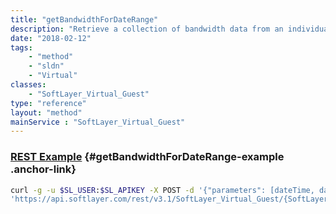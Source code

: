 ```yaml
---
title: "getBandwidthForDateRange"
description: "Retrieve a collection of bandwidth data from an individual public or private network tracking object. Data is ideal if you with to employ your own traffic storage and graphing systems. "
date: "2018-02-12"
tags:
    - "method"
    - "sldn"
    - "Virtual"
classes:
    - "SoftLayer_Virtual_Guest"
type: "reference"
layout: "method"
mainService : "SoftLayer_Virtual_Guest"
---
```


### [REST Example](#getBandwidthForDateRange-example) <a href="/article/rest/"><i class="fas fa-question"></i></a> {#getBandwidthForDateRange-example .anchor-link} 
```bash
curl -g -u $SL_USER:$SL_APIKEY -X POST -d '{"parameters": [dateTime, dateTime]}' \
'https://api.softlayer.com/rest/v3.1/SoftLayer_Virtual_Guest/{SoftLayer_Virtual_GuestID}/getBandwidthForDateRange'
```
